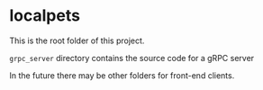 # localpets

This is the root folder of this project.

`grpc_server` directory contains the source code for a gRPC server

In the future there may be other folders for front-end clients.
